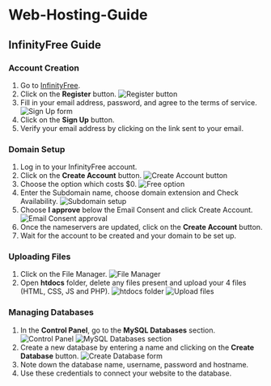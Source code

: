 # Web-Hosting-Guide

## InfinityFree Guide

### Account Creation

1. Go to [InfinityFree](https://www.infinityfree.com/).
2. Click on the **Register** button.
   ![Register button](register.png)
3. Fill in your email address, password, and agree to the terms of service.
   ![Sign Up form](signup_form.png)
4. Click on the **Sign Up** button.
5. Verify your email address by clicking on the link sent to your email.

### Domain Setup

1. Log in to your InfinityFree account.
2. Click on the **Create Account** button.
   ![Create Account button](create_account.png)
3. Choose the option which costs $0.
   ![Free option](free_option.png)
4. Enter the Subdomain name, choose domain extension and Check Availability.
   ![Subdomain setup](subdomain_setup.png)
5. Choose **I approve** below the Email Consent and click Create Account.
   ![Email Consent approval](email_consent.png)
6. Once the nameservers are updated, click on the **Create Account** button.
7. Wait for the account to be created and your domain to be set up.

### Uploading Files

1. Click on the File Manager.
   ![File Manager](dashboard.png)
2. Open **htdocs** folder, delete any files present and upload your 4 files (HTML, CSS, JS and PHP).
   ![htdocs folder](htdocs_folder.png)
   ![Upload files](upload_files.png)

### Managing Databases

1. In the **Control Panel**, go to the **MySQL Databases** section.
   ![Control Panel](dashboard.png)
   ![MySQL Databases section](mysql_databases.png)
2. Create a new database by entering a name and clicking on the **Create Database** button.
   ![Create Database form](create_database.png)
3. Note down the database name, username, password and hostname.
4. Use these credentials to connect your website to the database.

